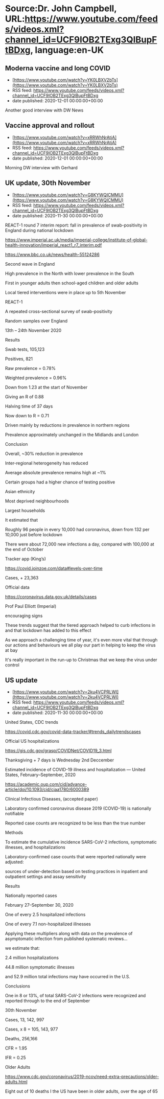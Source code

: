 # Source:Dr. John Campbell, URL:https://www.youtube.com/feeds/videos.xml?channel_id=UCF9IOB2TExg3QIBupFtBDxg, language:en-UK

## Moderna vaccine and long COVID
 - [https://www.youtube.com/watch?v=YK0LBXV2bTs](https://www.youtube.com/watch?v=YK0LBXV2bTs)
 - RSS feed: https://www.youtube.com/feeds/videos.xml?channel_id=UCF9IOB2TExg3QIBupFtBDxg
 - date published: 2020-12-01 00:00:00+00:00

Another good interview with DW News

## Vaccine approval and rollout
 - [https://www.youtube.com/watch?v=xRRWhNrAtjA](https://www.youtube.com/watch?v=xRRWhNrAtjA)
 - RSS feed: https://www.youtube.com/feeds/videos.xml?channel_id=UCF9IOB2TExg3QIBupFtBDxg
 - date published: 2020-12-01 00:00:00+00:00

Morning DW interview with Gerhard

## UK update, 30th November
 - [https://www.youtube.com/watch?v=G8KYWQICMMU](https://www.youtube.com/watch?v=G8KYWQICMMU)
 - RSS feed: https://www.youtube.com/feeds/videos.xml?channel_id=UCF9IOB2TExg3QIBupFtBDxg
 - date published: 2020-11-30 00:00:00+00:00

REACT-1 round 7 interim report: fall in prevalence of swab-positivity in England during national lockdown 

https://www.imperial.ac.uk/media/imperial-college/institute-of-global-health-innovation/imperial_react1_r7_interim.pdf

https://www.bbc.co.uk/news/health-55124286

Second wave in England

High prevalence in the North with lower prevalence in the South

First in younger adults then school-aged children and older adults

Local tiered interventions were in place up to 5th November

REACT-1 

A repeated cross-sectional survey of swab-positivity

Random samples over England

13th – 24th November 2020

Results 

Swab tests, 105,123

Positives, 821

Raw prevalence = 0.78%

Weighted prevalence = 0.96%

Down from 1.23 at the start of November

Giving an R of 0.88

Halving time of 37 days

Now down to R = 0.71

Driven mainly by reductions in prevalence in northern regions

Prevalence approximately unchanged in the Midlands and London

Conclusion 

Overall, ~30% reduction in prevalence

Inter-regional heterogeneity has reduced

Average absolute prevalence remains high at ~1%

Certain groups had a higher chance of testing positive

Asian ethnicity

Most deprived neighbourhoods 

Largest households 

It estimated that

Roughly 96 people in every 10,000 had coronavirus, down from 132 per 10,000 just before lockdown

There were about 72,000 new infections a day, compared with 100,000 at the end of October

Tracker app (King’s)

https://covid.joinzoe.com/data#levels-over-time

Cases, + 23,363

Official data

https://coronavirus.data.gov.uk/details/cases

Prof Paul Elliott (Imperial)

encouraging signs

These trends suggest that the tiered approach helped to curb infections in and that lockdown has added to this effect
 
As we approach a challenging time of year, it's even more vital that through our actions and behaviours we all play our part in helping to keep the virus at bay

It's really important in the run-up to Christmas that we keep the virus under control

## US update
 - [https://www.youtube.com/watch?v=2ku4VCPRLWI](https://www.youtube.com/watch?v=2ku4VCPRLWI)
 - RSS feed: https://www.youtube.com/feeds/videos.xml?channel_id=UCF9IOB2TExg3QIBupFtBDxg
 - date published: 2020-11-30 00:00:00+00:00

United States, CDC trends

https://covid.cdc.gov/covid-data-tracker/#trends_dailytrendscases

Official US hospitalizations

https://gis.cdc.gov/grasp/COVIDNet/COVID19_3.html

Thanksgiving + 7 days is Wednesday 2nd Deccember

Estimated incidence of COVID-19 illness and hospitalization — United States, February–September, 2020

https://academic.oup.com/cid/advance-article/doi/10.1093/cid/ciaa1780/6000389

Clinical Infectious Diseases, (accepted paper)

Laboratory confirmed coronavirus disease 2019 (COVID-19) is nationally notifiable

Reported case counts are recognized to be less than the true number

Methods

To estimate the cumulative incidence SARS-CoV-2 infections, symptomatic illnesses, and hospitalizations

Laboratory-confirmed case counts that were reported nationally were adjusted:

sources of under-detection based on testing practices in inpatient and outpatient settings and assay sensitivity

Results

Nationally reported cases

February 27–September 30, 2020

One of every 2.5 hospitalized infections

One of every 7.1 non-hospitalized illnesses

Applying these multipliers along with data on the prevalence of asymptomatic infection from published systematic reviews…

we estimate that:

2.4 million hospitalizations

44.8 million symptomatic illnesses

and 52.9 million total infections may have occurred in the U.S. 

Conclusions

One in 8 or 13%, of total SARS-CoV-2 infections were recognized and reported through to the end of September 

30th November

Cases, 13, 142, 997

Cases, x 8 = 105, 143, 977

Deaths, 256,166

CFR = 1.95

IFR = 0.25

Older Adults

https://www.cdc.gov/coronavirus/2019-ncov/need-extra-precautions/older-adults.html

Eight out of 10 deaths I the US have been in older adults, over the age of 65

